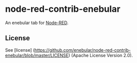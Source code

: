 node-red-contrib-enebular
========================
An enebular tab for <a href="http://nodered.org" target="_new">Node-RED</a>.



License
-------

See [license] (https://github.com/enebular/node-red-contrib-enebular/blob/master/LICENSE) (Apache License Version 2.0).